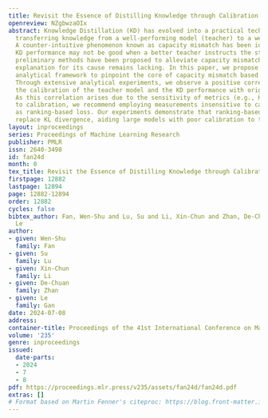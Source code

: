 ```yaml
---
title: Revisit the Essence of Distilling Knowledge through Calibration
openreview: NZgbwzaOIx
abstract: Knowledge Distillation (KD) has evolved into a practical technology for
  transferring knowledge from a well-performing model (teacher) to a weak model (student).
  A counter-intuitive phenomenon known as capacity mismatch has been identified, wherein
  KD performance may not be good when a better teacher instructs the student. Various
  preliminary methods have been proposed to alleviate capacity mismatch, but a unifying
  explanation for its cause remains lacking. In this paper, we propose <em>a unifying
  analytical framework to pinpoint the core of capacity mismatch based on calibration</em>.
  Through extensive analytical experiments, we observe a positive correlation between
  the calibration of the teacher model and the KD performance with original KD methods.
  As this correlation arises due to the sensitivity of metrics (e.g., KL divergence)
  to calibration, we recommend employing measurements insensitive to calibration such
  as ranking-based loss. Our experiments demonstrate that ranking-based loss can effectively
  replace KL divergence, aiding large models with poor calibration to teach better.
layout: inproceedings
series: Proceedings of Machine Learning Research
publisher: PMLR
issn: 2640-3498
id: fan24d
month: 0
tex_title: Revisit the Essence of Distilling Knowledge through Calibration
firstpage: 12882
lastpage: 12894
page: 12882-12894
order: 12882
cycles: false
bibtex_author: Fan, Wen-Shu and Lu, Su and Li, Xin-Chun and Zhan, De-Chuan and Gan,
  Le
author:
- given: Wen-Shu
  family: Fan
- given: Su
  family: Lu
- given: Xin-Chun
  family: Li
- given: De-Chuan
  family: Zhan
- given: Le
  family: Gan
date: 2024-07-08
address:
container-title: Proceedings of the 41st International Conference on Machine Learning
volume: '235'
genre: inproceedings
issued:
  date-parts:
  - 2024
  - 7
  - 8
pdf: https://proceedings.mlr.press/v235/assets/fan24d/fan24d.pdf
extras: []
# Format based on Martin Fenner's citeproc: https://blog.front-matter.io/posts/citeproc-yaml-for-bibliographies/
---
```

